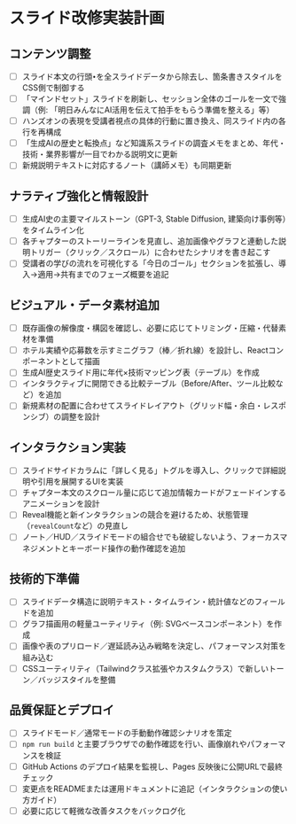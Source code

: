 # スライド改修実装計画

## コンテンツ調整
- [ ] スライド本文の行頭`•`を全スライドデータから除去し、箇条書きスタイルをCSS側で制御する
- [ ] 「マインドセット」スライドを刷新し、セッション全体のゴールを一文で強調（例: 「明日みんなにAI活用を伝えて拍手をもらう準備を整える」等）
- [ ] ハンズオンの表現を受講者視点の具体的行動に置き換え、同スライド内の各行を再構成
- [ ] 「生成AIの歴史と転換点」など知識系スライドの調査メモをまとめ、年代・技術・業界影響が一目でわかる説明文に更新
- [ ] 新規説明テキストに対応するノート（講師メモ）も同期更新

## ナラティブ強化と情報設計
- [ ] 生成AI史の主要マイルストーン（GPT-3, Stable Diffusion, 建築向け事例等）をタイムライン化
- [ ] 各チャプターのストーリーラインを見直し、追加画像やグラフと連動した説明トリガー（クリック／スクロール）に合わせたシナリオを書き起こす
- [ ] 受講者の学びの流れを可視化する「今日のゴール」セクションを拡張し、導入→適用→共有までのフェーズ概要を追記

## ビジュアル・データ素材追加
- [ ] 既存画像の解像度・構図を確認し、必要に応じてトリミング・圧縮・代替素材を準備
- [ ] ホテル実績や応募数を示すミニグラフ（棒／折れ線）を設計し、Reactコンポーネントとして描画
- [ ] 生成AI歴史スライド用に年代×技術マッピング表（テーブル）を作成
- [ ] インタラクティブに開閉できる比較テーブル（Before/After、ツール比較など）を追加
- [ ] 新規素材の配置に合わせてスライドレイアウト（グリッド幅・余白・レスポンシブ）の調整を設計

## インタラクション実装
- [ ] スライドサイドカラムに「詳しく見る」トグルを導入し、クリックで詳細説明や引用を展開するUIを実装
- [ ] チャプター本文のスクロール量に応じて追加情報カードがフェードインするアニメーションを設計
- [ ] Reveal機能と新インタラクションの競合を避けるため、状態管理（`revealCount`など）の見直し
- [ ] ノート／HUD／スライドモードの組合せでも破綻しないよう、フォーカスマネジメントとキーボード操作の動作確認を追加

## 技術的下準備
- [ ] スライドデータ構造に説明テキスト・タイムライン・統計値などのフィールドを追加
- [ ] グラフ描画用の軽量ユーティリティ（例: SVGベースコンポーネント）を作成
- [ ] 画像や表のプリロード／遅延読み込み戦略を決定し、パフォーマンス対策を組み込む
- [ ] CSSユーティリティ（Tailwindクラス拡張やカスタムクラス）で新しいトーン／バッジスタイルを整備

## 品質保証とデプロイ
- [ ] スライドモード／通常モードの手動動作確認シナリオを策定
- [ ] `npm run build` と主要ブラウザでの動作確認を行い、画像崩れやパフォーマンスを検証
- [ ] GitHub Actions のデプロイ結果を監視し、Pages 反映後に公開URLで最終チェック
- [ ] 変更点をREADMEまたは運用ドキュメントに追記（インタラクションの使い方ガイド）
- [ ] 必要に応じて軽微な改善タスクをバックログ化
